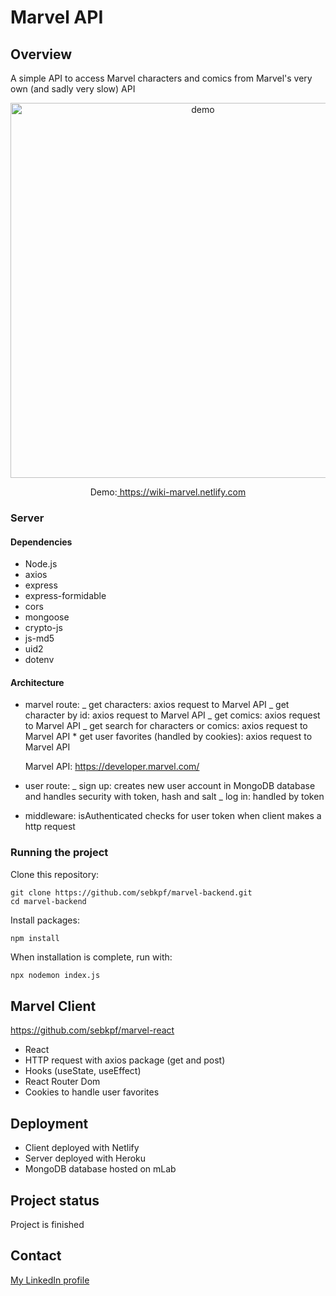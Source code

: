 # Marvel API

## Overview

A simple API to access Marvel characters and comics from Marvel's very own (and sadly very slow) API

<p align="center">
	<img
			width="600"
			alt="demo"
			src="https://github.com/sebkpf/marvel-react/blob/master/documentation/demo.png">
</p>

<p align="center">
  Demo:<a href="https://wiki-marvel.netlify.com" target="_blank"> https://wiki-marvel.netlify.com</a>
</p>

### Server

#### Dependencies

- Node.js
- axios
- express
- express-formidable
- cors
- mongoose
- crypto-js
- js-md5
- uid2
- dotenv

#### Architecture

- marvel route:
  _ get characters: axios request to Marvel API
  _ get character by id: axios request to Marvel API
  _ get comics: axios request to Marvel API
  _ get search for characters or comics: axios request to Marvel API \* get user favorites (handled by cookies): axios request to Marvel API

  Marvel API: https://developer.marvel.com/

- user route:
  _ sign up: creates new user account in MongoDB database and handles security with token, hash and salt
  _ log in: handled by token

- middleware: isAuthenticated checks for user token when client makes a http request

### Running the project

Clone this repository:

```
git clone https://github.com/sebkpf/marvel-backend.git
cd marvel-backend
```

Install packages:

```
npm install
```

When installation is complete, run with:

```bash
npx nodemon index.js
```

## Marvel Client

<a href="https://github.com/sebkpf/marvel-react">https://github.com/sebkpf/marvel-react</a>

- React
- HTTP request with axios package (get and post)
- Hooks (useState, useEffect)
- React Router Dom
- Cookies to handle user favorites

## Deployment

- Client deployed with Netlify
- Server deployed with Heroku
- MongoDB database hosted on mLab

## Project status

Project is finished

## Contact

<a href="https://www.linkedin.com/in/sebastienkempf/" target="_blank">My LinkedIn profile</a>
